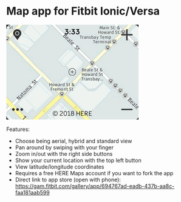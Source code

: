 # Map app for Fitbit Ionic/Versa

![screenshot](Map-screenshot.png)

Features:
- Choose being aerial, hybrid and standard view
- Pan around by swiping with your finger
- Zoom in/out with the right side buttons
- Show your current location with the top left button
- View latitude/longitude coordinates
- Requires a free HERE Maps account if you want to fork the app
- Direct link to app store (open with phone):
https://gam.fitbit.com/gallery/app/694767ad-eadb-437b-aa8c-faa181aab599

